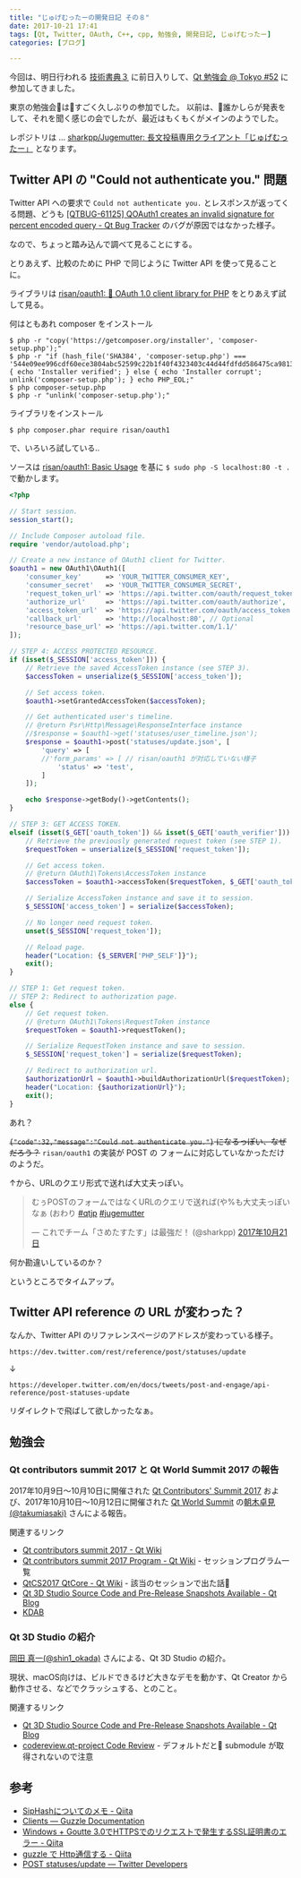 ```yaml
---
title: "じゅげむったーの開発日記 その８"
date: 2017-10-21 17:41
tags: [Qt, Twitter, OAuth, C++, cpp, 勉強会, 開発日記, じゅげむったー]
categories: [ブログ]

---
```


今回は、明日行われる [技術書典３](https://techbookfest.org/event/tbf03) に前日入りして、[Qt 勉強会 @ Tokyo #52](https://qt-users.connpass.com/event/68878/) に参加してきました。

東京の勉強会はすごく久しぶりの参加でした。
以前は、誰かしらが発表をして、それを聞く感じの会でしたが、最近はもくもくがメインのようでした。

レポジトリは ... [sharkpp/Jugemutter: 長文投稿専用クライアント「じゅげむったー」](https://github.com/sharkpp/Jugemutter) となります。

## Twitter API の "Could not authenticate you." 問題

Twitter API への要求で `Could not authenticate you.` とレスポンスが返ってくる問題、どうも [[QTBUG-61125] QOAuth1 creates an invalid signature for percent encoded query - Qt Bug Tracker](https://bugreports.qt.io/browse/QTBUG-61125) のバグが原因ではなかった様子。

なので、ちょっと踏み込んで調べて見ることにする。

とりあえず、比較のために PHP で同じように Twitter API を使って見ることに。

ライブラリは [risan/oauth1: 🔐 OAuth 1.0 client library for PHP](https://github.com/risan/oauth1) をとりあえず試して見る。

何はともあれ composer をインストール

```console
$ php -r "copy('https://getcomposer.org/installer', 'composer-setup.php');"
$ php -r "if (hash_file('SHA384', 'composer-setup.php') === '544e09ee996cdf60ece3804abc52599c22b1f40f4323403c44d44fdfdd586475ca9813a858088ffbc1f233e9b180f061') { echo 'Installer verified'; } else { echo 'Installer corrupt'; unlink('composer-setup.php'); } echo PHP_EOL;"
$ php composer-setup.php
$ php -r "unlink('composer-setup.php');"
```

ライブラリをインストール

```console
$ php composer.phar require risan/oauth1
```

で、いろいろ試している..

ソースは [risan/oauth1: Basic Usage](https://github.com/risan/oauth1#basic-usage) を基に `$ sudo php -S localhost:80 -t .` で動かします。

```php
<?php

// Start session.
session_start();

// Include Composer autoload file.
require 'vendor/autoload.php';

// Create a new instance of OAuth1 client for Twitter.
$oauth1 = new OAuth1\OAuth1([
    'consumer_key'      => 'YOUR_TWITTER_CONSUMER_KEY',
    'consumer_secret'   => 'YOUR_TWITTER_CONSUMER_SECRET',
    'request_token_url' => 'https://api.twitter.com/oauth/request_token',
    'authorize_url'     => 'https://api.twitter.com/oauth/authorize',
    'access_token_url'  => 'https://api.twitter.com/oauth/access_token',
    'callback_url'      => 'http://localhost:80', // Optional
    'resource_base_url' => 'https://api.twitter.com/1.1/'
]);

// STEP 4: ACCESS PROTECTED RESOURCE.
if (isset($_SESSION['access_token'])) {
    // Retrieve the saved AccessToken instance (see STEP 3).
    $accessToken = unserialize($_SESSION['access_token']);

    // Set access token.
    $oauth1->setGrantedAccessToken($accessToken);

    // Get authenticated user's timeline.
    // @return Psr\Http\Message\ResponseInterface instance
    //$response = $oauth1->get('statuses/user_timeline.json');
    $response = $oauth1->post('statuses/update.json', [
        'query' => [
        //'form_params' => [ // risan/oauth1 が対応していない様子
            'status' => 'test',
        ]
    ]);

    echo $response->getBody()->getContents();
}

// STEP 3: GET ACCESS TOKEN.
elseif (isset($_GET['oauth_token']) && isset($_GET['oauth_verifier'])) {
    // Retrieve the previously generated request token (see STEP 1).
    $requestToken = unserialize($_SESSION['request_token']);

    // Get access token.
    // @return OAuth1\Tokens\AccessToken instance
    $accessToken = $oauth1->accessToken($requestToken, $_GET['oauth_token'], $_GET['oauth_verifier']);

    // Serialize AccessToken instance and save it to session.
    $_SESSION['access_token'] = serialize($accessToken);

    // No longer need request token.
    unset($_SESSION['request_token']);

    // Reload page.
    header("Location: {$_SERVER['PHP_SELF']}");
    exit();
}

// STEP 1: Get request token.
// STEP 2: Redirect to authorization page.
else {
    // Get request token.
    // @return OAuth1\Tokens\RequestToken instance
    $requestToken = $oauth1->requestToken();

    // Serialize RequestToken instance and save to session.
    $_SESSION['request_token'] = serialize($requestToken);

    // Redirect to authorization url.
    $authorizationUrl = $oauth1->buildAuthorizationUrl($requestToken);
    header("Location: {$authorizationUrl}");
    exit();
}
```

あれ？

<del>`{"code":32,"message":"Could not authenticate you."}` になるっぽい、なぜだろう？</del> `risan/oauth1` の実装が POST の フォームに対応していなかっただけのようだ。

↑から、URLのクエリ形式で送れば大丈夫っぽい。

<blockquote class="twitter-tweet" data-lang="ja"><p lang="ja" dir="ltr">むぅPOSTのフォームではなくURLのクエリで送れば(や%も大丈夫っぽいなぁ (おわり <a href="https://twitter.com/hashtag/qtjp?src=hash&amp;ref_src=twsrc%5Etfw">#qtjp</a> <a href="https://twitter.com/hashtag/jugemutter?src=hash&amp;ref_src=twsrc%5Etfw">#jugemutter</a></p>&mdash; これでチーム「さめたすたす」は最強だ！ (@sharkpp) <a href="https://twitter.com/sharkpp/status/921656868535021570?ref_src=twsrc%5Etfw">2017年10月21日</a></blockquote>
<script async src="//platform.twitter.com/widgets.js" charset="utf-8"></script>

何か勘違いしているのか？

というところでタイムアップ。

## Twitter API reference の URL が変わった？

なんか、Twitter API のリファレンスページのアドレスが変わっている様子。

```
https://dev.twitter.com/rest/reference/post/statuses/update
```
↓
```
https://developer.twitter.com/en/docs/tweets/post-and-engage/api-reference/post-statuses-update
```

リダイレクトで飛ばして欲しかったなぁ。

## 勉強会

### Qt contributors summit 2017 と Qt World Summit 2017 の報告

2017年10月9日〜10月10日に開催された [Qt Contributors' Summit 2017](https://www1.qt.io/event/qt-contributors-summit-2017/) および、2017年10月10日〜10月12日に開催された [Qt World Summit](https://www1.qt.io/event/qt-world-summit-2017/) の[朝木卓見(@takumiasaki)](https://twitter.com/takumiasaki) さんによる報告。

関連するリンク

* [Qt contributors summit 2017 - Qt Wiki](https://wiki.qt.io/Qt_contributors_summit_2017)
* [Qt contributors summit 2017 Program - Qt Wiki](https://wiki.qt.io/Qt_contributors_summit_2017_Program) - セッションプログラム一覧
* [QtCS2017 QtCore - Qt Wiki](https://wiki.qt.io/QtCS2017_QtCore) - 該当のセッションで出た話
* [Qt 3D Studio Source Code and Pre-Release Snapshots Available - Qt Blog](http://blog.qt.io/blog/2017/10/11/qt-3d-studio-source-code-pre-release-snapshots-available/)
* [KDAB](https://github.com/KDAB)

### Qt 3D Studio の紹介

[岡田 真一(@shin1_okada)](https://twitter.com/shin1_okada) さんによる、Qt 3D Studio の紹介。

現状、macOS向けは、ビルドできるけど大きなデモを動かす、Qt Creator から動作させる、などでクラッシュする、とのこと。

関連するリンク

* [Qt 3D Studio Source Code and Pre-Release Snapshots Available - Qt Blog](http://blog.qt.io/blog/2017/10/11/qt-3d-studio-source-code-pre-release-snapshots-available/)
* [codereview.qt-project Code Review](https://codereview.qt-project.org/#/admin/projects/qt3dstudio/qt3dstudio) - デフォルトだと submodule が取得されないので注意

## 参考

* [SipHashについてのメモ - Qiita](https://qiita.com/hnw/items/d72815e2d45f898d9184)
* [Clients — Guzzle Documentation](http://docs.guzzlephp.org/en/5.3/clients.html)
* [Windows + Goutte 3.0でHTTPSでのリクエストで発生するSSL証明書のエラー - Qiita](https://qiita.com/k-holy/items/4362b8cce85642e477ec)
* [guzzle で Http通信する - Qiita](https://qiita.com/mikakane/items/58c30b243bba697ec3fe)
* [POST statuses/update — Twitter Developers](https://developer.twitter.com/en/docs/tweets/post-and-engage/api-reference/post-statuses-update)
